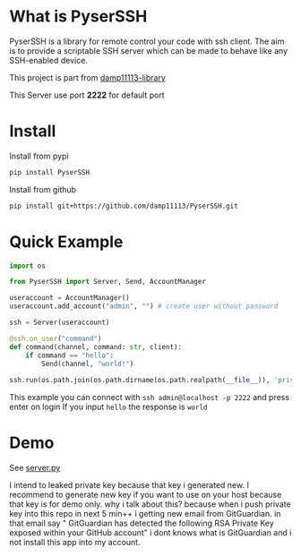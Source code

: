 # What is PyserSSH

PyserSSH is a library for remote control your code with ssh client. The aim is to provide a scriptable SSH server which can be made to behave like any SSH-enabled device.

This project is part from [damp11113-library](https://github.com/damp11113/damp11113-library)

This Server use port **2222** for default port

# Install
Install from pypi
```bash
pip install PyserSSH
```
Install from github
```bash
pip install git+https://github.com/damp11113/PyserSSH.git
```
# Quick Example
```py
import os

from PyserSSH import Server, Send, AccountManager

useraccount = AccountManager()
useraccount.add_account("admin", "") # create user without password

ssh = Server(useraccount)

@ssh.on_user("command")
def command(channel, command: str, client):
    if command == "hello":
        Send(channel, "world!")
        
ssh.run(os.path.join(os.path.dirname(os.path.realpath(__file__)), 'private_key.pem'))
```
This example you can connect with `ssh admin@localhost -p 2222` and press enter on login
If you input `hello` the response is `world`

# Demo
See [server.py](https://github.com/damp11113/PyserSSH/blob/main/demo/server.py)

I intend to leaked private key because that key i generated new. I recommend to generate new key if you want to use on your host because that key is for demo only.
why i talk about this? because when i push private key into this repo in next 5 min++ i getting new email from GitGuardian. in that email say "
GitGuardian has detected the following RSA Private Key exposed within your GitHub account" i dont knows what is GitGuardian and i not install this app into my account.
